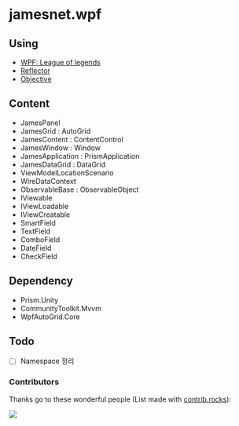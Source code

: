 # jamesnet.wpf

## Using
- [WPF: League of legends](https://github.com/jamesnet214/leagueoflegends)
- [Reflector](https://github.com/jamesnet214/reflector)
- [Objective](https://github.com/jamesnet214/objective)

## Content
- JamesPanel
- JamesGrid : AutoGrid
- JamesContent : ContentControl
- JamesWindow : Window
- JamesApplication : PrismApplication
- JamesDataGrid : DataGrid
- ViewModelLocationScenario
- WireDataContext
- ObservableBase : ObservableObject
- IViewable
- IViewLoadable
- IViewCreatable
- SmartField
- TextField
- ComboField
- DateField
- CheckField

## Dependency
- Prism.Unity
- CommunityToolkit.Mvvm
- WpfAutoGrid.Core

## Todo
- [ ] Namespace 정리

### Contributors
Thanks go to these wonderful people (List made with [contrib.rocks](https://contrib.rocks)):

<a href="https://github.com/jamesnet214/jamesnetwpf/graphs/contributors">
  <img src="https://contrib.rocks/image?repo=jamesnet214/jamesnetwpf" />
</a>


